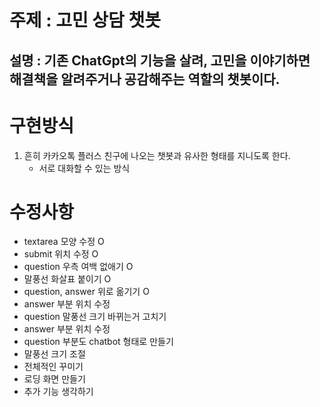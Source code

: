 # 주제 : 고민 상담 챗봇
## 설명 : 기존 ChatGpt의 기능을 살려, 고민을 이야기하면 해결책을 알려주거나 공감해주는 역할의 챗봇이다.
# 구현방식
  1) 흔히 카카오톡 플러스 친구에 나오는 챗봇과 유사한 형태를 지니도록 한다.
  	  * 서로 대화할 수 있는 방식

# 수정사항
  * textarea 모양 수정 O
  * submit 위치 수정 O
  * question 우측 여백 없애기 O
  * 말풍선 화살표 붙이기 O
  * question, answer 위로 옮기기 O
  * answer 부분 위치 수정
  * question 말풍선 크기 바뀌는거 고치기
  * answer 부분 위치 수정
  * question 부분도 chatbot 형태로 만들기 
  * 말풍선 크기 조절
  * 전체적인 꾸미기
  * 로딩 화면 만들기
  * 추가 기능 생각하기
